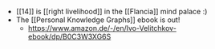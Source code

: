 - [[14]] is [[right livelihood]] in the [[Flancia]] mind palace :)
- The [[Personal Knowledge Graphs]] ebook is out!
  - https://www.amazon.de/-/en/Ivo-Velitchkov-ebook/dp/B0C3W3XG6S
